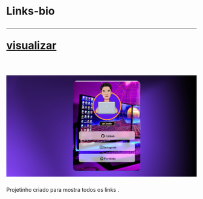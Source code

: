 <h1>
   Links-bio <br>
   <hr>
   <p></p><a href="http://links.csdev1.com.br/">visualizar</a></p><br>
  <img src="./imagi/Group 1.png" />
</h1>

Projetinho criado para mostra todos os links .